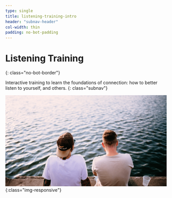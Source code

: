 ```yaml
---
type: single
title: listening-training-intro
header: "subnav-header"
col-width: thin
padding: no-bot-padding
---
```


# <span class="emphasized-header">Listening Training</span>
{: class="no-bot-border"}

Interactive training to learn the foundations of connection: how to better listen to yourself, and others.
{: class="subnav"}

![Authentic human connection and peer-based addiction support](/assets/images/training-support.png){:class="img-responsive"}
